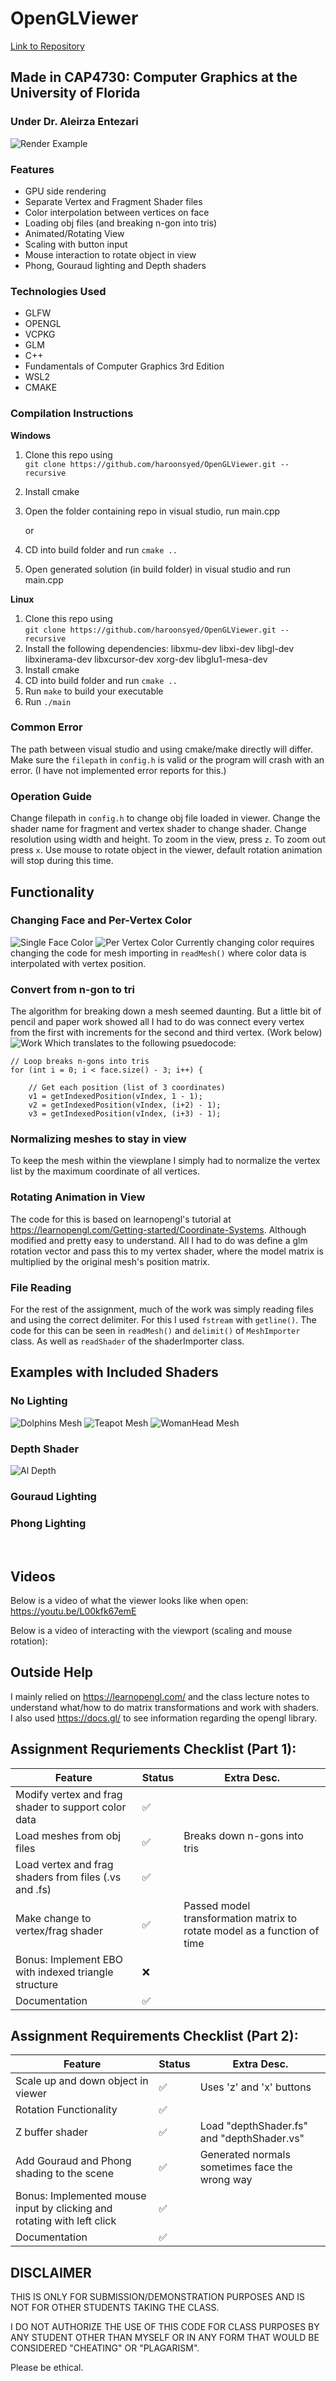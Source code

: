 # OpenGLViewer
[Link to Repository](https://github.com/haroonsyed/OpenGLViewer)

## Made in CAP4730: Computer Graphics at the University of Florida
### Under Dr. Aleirza Entezari

![Render Example](./docs/dolphins.png)

### Features
- GPU side rendering
- Separate Vertex and Fragment Shader files
- Color interpolation between vertices on face
- Loading obj files (and breaking n-gon into tris)
- Animated/Rotating View
- Scaling with button input
- Mouse interaction to rotate object in view
- Phong, Gouraud lighting and Depth shaders


### Technologies Used
- GLFW
- OPENGL
- VCPKG
- GLM
- C++
- Fundamentals of Computer Graphics 3rd Edition
- WSL2
- CMAKE

### Compilation Instructions
**Windows**
1. Clone this repo using <br>
`git clone https://github.com/haroonsyed/OpenGLViewer.git --recursive`
2. Install cmake
3. Open the folder containing repo in visual studio, run main.cpp

    or

3. CD into build folder and run `cmake ..`
4. Open generated solution (in build folder) in visual studio and run main.cpp

**Linux**
1. Clone this repo using <br>
`git clone https://github.com/haroonsyed/OpenGLViewer.git --recursive`
2. Install the following dependencies: 
libxmu-dev libxi-dev libgl-dev libxinerama-dev libxcursor-dev xorg-dev libglu1-mesa-dev
3. Install cmake
4. CD into build folder and run `cmake ..`
5. Run `make` to build your executable
6. Run `./main` 

### Common Error
The path between visual studio and using cmake/make directly will differ. Make sure the `filepath` in `config.h` is valid or the program will crash with an error. (I have not implemented error reports for this.)

### Operation Guide
Change filepath in `config.h` to change obj file loaded in viewer.
Change the shader name for fragment and vertex shader to change shader.
Change resolution using width and height.
To zoom in the view, press `z`. To zoom out press `x`.
Use mouse to rotate object in the viewer, default rotation animation will stop during this time.

## Functionality
### Changing Face and Per-Vertex Color
![Single Face Color](./docs/singleColorTri.png)
![Per Vertex Color](./docs/coloredTri.png)
Currently changing color requires changing the code for mesh importing in `readMesh()` where color data is interpolated with vertex position.

### Convert from n-gon to tri
The algorithm for breaking down a mesh seemed daunting. But a little bit of pencil and paper work showed all I had to do was connect every vertex from the first with increments for the second and third vertex. (Work below)
![Work](./docs/work.jpeg)
Which translates to the following psuedocode:
```
// Loop breaks n-gons into tris
for (int i = 0; i < face.size() - 3; i++) {

    // Get each position (list of 3 coordinates)
    v1 = getIndexedPosition(vIndex, 1 - 1);
    v2 = getIndexedPosition(vIndex, (i+2) - 1);
    v3 = getIndexedPosition(vIndex, (i+3) - 1);
```

### Normalizing meshes to stay in view
To keep the mesh within the viewplane I simply had to normalize the vertex list by the maximum coordinate of all vertices.

### Rotating Animation in View
The code for this is based on learnopengl's tutorial at https://learnopengl.com/Getting-started/Coordinate-Systems. Although modified and pretty easy to understand.
All I had to do was define a glm rotation vector and pass this to my vertex shader, where the model matrix is multiplied by the original mesh's position matrix.

### File Reading
For the rest of the assignment, much of the work was simply reading files and using the correct delimiter.
For this I used `fstream` with `getline()`.
The code for this can be seen in `readMesh()` and `delimit()` of `MeshImporter` class. As well as `readShader` of the shaderImporter class.

## Examples with Included Shaders
### No Lighting
![Dolphins Mesh](./docs/dolphins.png)
![Teapot Mesh](./docs/teapot.png)
![WomanHead Mesh](./docs/womanhead.png)
### Depth Shader
![Al Depth](./docs/al_depth.png)
### Gouraud Lighting
### Phong Lighting

<br>

## Videos
Below is a video of what the viewer looks like when open:<br>
https://youtu.be/L00kfk67emE

Below is a video of interacting with the viewport (scaling and mouse rotation):<br>



## Outside Help
I mainly relied on https://learnopengl.com/ and the class lecture notes to understand what/how to do matrix transformations and work with shaders.
<br>
I also used https://docs.gl/ to see information regarding the opengl library.

## Assignment Requriements Checklist (Part 1):
| Feature | Status | Extra Desc. |
| ---------------------------------- | --------- | ------------------ |
| Modify vertex and frag shader to support color data | :white_check_mark: | |
| Load meshes from obj files | :white_check_mark: | Breaks down n-gons into tris |
| Load vertex and frag shaders from files (.vs and .fs) | :white_check_mark: | |
| Make change to vertex/frag shader | :white_check_mark: | Passed model transformation matrix to rotate model as a function of time |
| Bonus: Implement EBO with indexed triangle structure | :x: | |
| Documentation | :white_check_mark: | | 

## Assignment Requirements Checklist (Part 2):
| Feature | Status | Extra Desc. |
| ---------------------------------- | --------- | ------------------ |
| Scale up and down object in viewer | :white_check_mark: | Uses 'z' and 'x' buttons |
| Rotation Functionality | :white_check_mark: | |
| Z buffer shader | :white_check_mark: | Load "depthShader.fs" and "depthShader.vs" |
| Add Gouraud and Phong shading to the scene | :white_check_mark: | Generated normals sometimes face the wrong way |
| Bonus: Implemented mouse input by clicking and rotating with left click | :white_check_mark: | |
| Documentation | :white_check_mark: | | 

## DISCLAIMER
THIS IS ONLY FOR SUBMISSION/DEMONSTRATION PURPOSES AND IS NOT FOR OTHER STUDENTS TAKING THE CLASS. 

I DO NOT AUTHORIZE THE USE OF THIS CODE FOR CLASS PURPOSES BY ANY STUDENT OTHER THAN MYSELF OR IN ANY FORM THAT WOULD BE CONSIDERED "CHEATING" OR "PLAGARISM". 

Please be ethical.